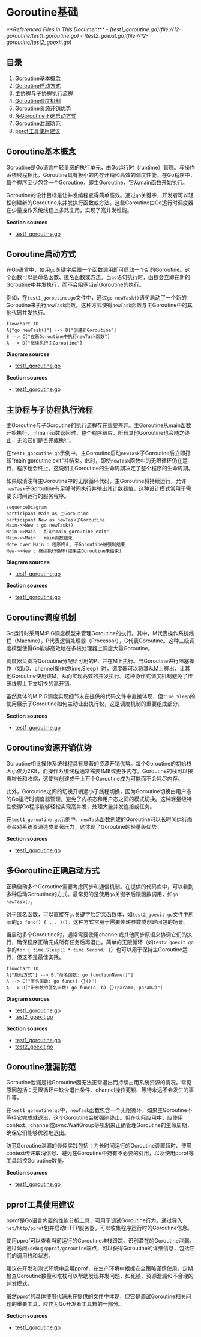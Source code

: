 # Goroutine基础

<cite>
**Referenced Files in This Document**   
- [test1_goroutine.go](file://12-goroutine/test1_goroutine.go)
- [test2_goexit.go](file://12-goroutine/test2_goexit.go)
</cite>

## 目录
1. [Goroutine基本概念](#goroutine基本概念)
2. [Goroutine启动方式](#goroutine启动方式)
3. [主协程与子协程执行流程](#主协程与子协程执行流程)
4. [Goroutine调度机制](#goroutine调度机制)
5. [Goroutine资源开销优势](#goroutine资源开销优势)
6. [多Goroutine正确启动方式](#多goroutine正确启动方式)
7. [Goroutine泄漏防范](#goroutine泄漏防范)
8. [pprof工具使用建议](#pprof工具使用建议)

## Goroutine基本概念

Goroutine是Go语言中轻量级的执行单元，由Go运行时（runtime）管理。与操作系统线程相比，Goroutine具有极小的内存开销和高效的调度性能。在Go程序中，每个程序至少包含一个Goroutine，即主Goroutine，它从main函数开始执行。

Goroutine的设计目标是让并发编程变得简单高效。通过`go`关键字，开发者可以轻松创建新的Goroutine来并发执行函数或方法。这些Goroutine由Go运行时调度器在少量操作系统线程上多路复用，实现了高并发性能。

**Section sources**
- [test1_goroutine.go](file://12-goroutine/test1_goroutine.go#L8-L15)

## Goroutine启动方式

在Go语言中，使用`go`关键字后跟一个函数调用即可启动一个新的Goroutine。这个函数可以是命名函数、匿名函数或方法。当`go`语句执行时，函数会立即在新的Goroutine中并发执行，而不会阻塞当前Goroutine的执行。

例如，在`test1_goroutine.go`文件中，通过`go newTask()`语句启动了一个新的Goroutine来执行`newTask`函数。这种方式使得`newTask`函数与主Goroutine中的其他代码并发执行。

```mermaid
flowchart TD
A["go newTask()"] --> B["创建新Goroutine"]
B --> C["在新Goroutine中执行newTask函数"]
A --> D["继续执行主Goroutine"]
```

**Diagram sources**
- [test1_goroutine.go](file://12-goroutine/test1_goroutine.go#L20)

**Section sources**
- [test1_goroutine.go](file://12-goroutine/test1_goroutine.go#L20)

## 主协程与子协程执行流程

主Goroutine与子Goroutine的执行流程存在重要差异。主Goroutine从main函数开始执行，当main函数返回时，整个程序结束，所有其他Goroutine也会随之终止，无论它们是否完成执行。

在`test1_goroutine.go`示例中，主Goroutine启动`newTask`子Goroutine后立即打印"main goroutine exit"并结束。此时，即使`newTask`函数中的无限循环仍在运行，程序也会终止。这说明主Goroutine的生命周期决定了整个程序的生命周期。

如果取消注释主Goroutine中的无限循环代码，主Goroutine将持续运行，允许`newTask`子Goroutine有足够时间执行并输出其计数器值。这种设计模式常用于需要长时间运行的服务程序。

```mermaid
sequenceDiagram
participant Main as 主Goroutine
participant New as newTask子Goroutine
Main->>New : go newTask()
Main->>Main : 打印"main goroutine exit"
Main->>Main : main函数结束
Note over Main : 程序终止，子Goroutine被强制结束
New->>New : 继续执行循环(如果主Goroutine未结束)
```

**Diagram sources**
- [test1_goroutine.go](file://12-goroutine/test1_goroutine.go#L20-L24)

**Section sources**
- [test1_goroutine.go](file://12-goroutine/test1_goroutine.go#L17-L32)

## Goroutine调度机制

Go运行时采用M:P:G调度模型来管理Goroutine的执行。其中，M代表操作系统线程（Machine），P代表逻辑处理器（Processor），G代表Goroutine。这种三级调度模型使得Go能够高效地在多核处理器上调度大量Goroutine。

调度器负责将Goroutine分配给可用的P，并在M上执行。当Goroutine进行阻塞操作（如I/O、channel操作或time.Sleep）时，调度器可以将其从M上移出，让其他Goroutine使用该M，从而实现高效的并发执行。这种协作式调度机制避免了传统线程上下文切换的高开销。

虽然具体的M:P:G调度实现细节未在提供的代码文件中直接体现，但`time.Sleep`的使用展示了Goroutine如何主动让出执行权，这是调度机制的重要组成部分。

**Section sources**
- [test1_goroutine.go](file://12-goroutine/test1_goroutine.go#L13)

## Goroutine资源开销优势

Goroutine相比操作系统线程具有显著的资源开销优势。每个Goroutine的初始栈大小仅为2KB，而操作系统线程通常需要1MB或更多内存。Goroutine的栈可以按需增长和收缩，这使得创建成千上万个Goroutine成为可能而不会耗尽内存。

此外，Goroutine之间的切换开销远小于线程切换，因为Goroutine切换由用户态的Go运行时调度器管理，避免了内核态和用户态之间的模式切换。这种轻量级特性使得Go程序能够轻松实现高并发，处理大量并发连接或任务。

在`test1_goroutine.go`示例中，`newTask`函数创建的Goroutine可以长时间运行而不会对系统资源造成显著压力，这体现了Goroutine的轻量级优势。

**Section sources**
- [test1_goroutine.go](file://12-goroutine/test1_goroutine.go#L8-L15)

## 多Goroutine正确启动方式

正确启动多个Goroutine需要考虑同步和通信机制。在提供的代码库中，可以看到多种启动Goroutine的方式。最常见的是使用`go`关键字后跟函数调用，如`go newTask()`。

对于匿名函数，可以直接在`go`关键字后定义函数体，如`test2_goexit.go`文件中所示的`go func() { ... }()`。这种方式常用于需要传递参数或创建闭包的场景。

当启动多个Goroutine时，通常需要使用channel或其他同步原语来协调它们的执行，确保程序正确完成所有任务后再退出。简单的无限循环（如`test2_goexit.go`中的`for { time.Sleep(1 * time.Second) }`）也可以用于保持主Goroutine运行，但这不是最佳实践。

```mermaid
flowchart TD
A["启动方式"] --> B["命名函数: go functionName()"]
A --> C["匿名函数: go func() {}()"]
A --> D["带参数的匿名函数: go func(a, b) {}(param1, param2)"]
```

**Diagram sources**
- [test1_goroutine.go](file://12-goroutine/test1_goroutine.go#L20)
- [test2_goexit.go](file://12-goroutine/test2_goexit.go#L11)

**Section sources**
- [test1_goroutine.go](file://12-goroutine/test1_goroutine.go#L20)
- [test2_goexit.go](file://12-goroutine/test2_goexit.go#L11-L24)

## Goroutine泄漏防范

Goroutine泄漏是指Goroutine因无法正常退出而持续占用系统资源的情况。常见原因包括：无限循环中缺少退出条件、channel操作死锁、等待永远不会发生的事件等。

在`test1_goroutine.go`中，`newTask`函数包含一个无限循环，如果主Goroutine不等待它完成就退出，这个Goroutine会被强制终止。但在实际应用中，应使用context、channel或sync.WaitGroup等机制来正确管理Goroutine的生命周期，确保它们能够优雅地退出。

防范Goroutine泄漏的最佳实践包括：为长时间运行的Goroutine设置超时、使用context传递取消信号、避免在Goroutine中持有不必要的引用，以及使用pprof等工具监控Goroutine数量。

**Section sources**
- [test1_goroutine.go](file://12-goroutine/test1_goroutine.go#L9-L15)

## pprof工具使用建议

pprof是Go语言内置的性能分析工具，可用于调试Goroutine行为。通过导入`net/http/pprof`包并启动HTTP服务器，可以收集程序运行时的Goroutine信息。

使用pprof可以查看当前运行的Goroutine堆栈跟踪，识别潜在的Goroutine泄漏。通过访问`/debug/pprof/goroutine`端点，可以获得Goroutine的详细信息，包括它们的调用栈和状态。

建议在开发和测试环境中启用pprof，在生产环境中根据安全策略谨慎使用。定期检查Goroutine数量和堆栈可以帮助发现并发问题，如死锁、资源泄漏和不合理的并发模式。

虽然pprof的具体使用代码未在提供的文件中体现，但它是调试Goroutine相关问题的重要工具，应作为Go开发者工具箱的一部分。

**Section sources**
- [test1_goroutine.go](file://12-goroutine/test1_goroutine.go)